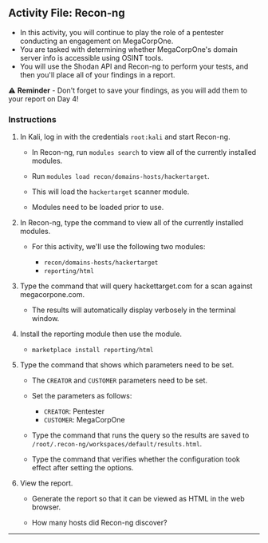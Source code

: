 ## Activity File: Recon-ng

- In this activity, you will continue to play the role of a pentester conducting an engagement on MegaCorpOne. 
- You are tasked with determining whether MegaCorpOne's domain server info is accessible using OSINT tools.
- You will use the Shodan API and Recon-ng to perform your tests, and then you'll place all of your findings in a report.

⚠️ **Reminder** - Don't forget to save your findings, as you will add them to your report on Day 4!


### Instructions
 
1. In Kali, log in with the credentials `root:kali` and start Recon-ng.

   -  In Recon-ng, run `modules search` to view all of the currently installed modules.

   - Run `modules load recon/domains-hosts/hackertarget`.
 
   - This will load the `hackertarget` scanner module.
 
   - Modules need to be loaded prior to use. 

2. In Recon-ng, type the command to view all of the currently installed modules.
 
   - For this activity, we'll use the following two modules:
 
     - `recon/domains-hosts/hackertarget`
     - `reporting/html`

3. Type the command that will query hackettarget.com for a scan against megacorpone.com.

   - The results will automatically display verbosely in the terminal window.
 
4. Install the reporting module then use the module.

	- `marketplace install reporting/html`

5. Type the command that shows which parameters need to be set.
 
   - The `CREATOR` and `CUSTOMER` parameters need to be set.
 
   - Set the parameters as follows:
   
      - `CREATOR`: Pentester
      - `CUSTOMER`: MegaCorpOne
 
   - Type the command that runs the query so the results are saved to `/root/.recon-ng/workspaces/default/results.html`.
    
   - Type the command that verifies whether the configuration took effect after setting the options.
 
6. View the report.

    - Generate the report so that it can be viewed as HTML in the web browser.

    - How many hosts did Recon-ng discover?
 
 
---
